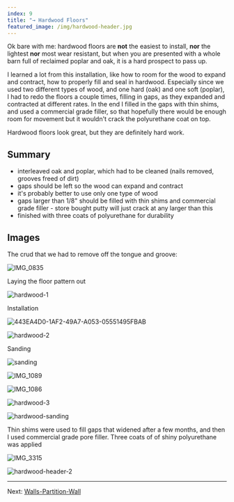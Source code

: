 ```yaml
---
index: 9
title: "→ Hardwood Floors"
featured_image: /img/hardwood-header.jpg
---
```


Ok bare with me: hardwood floors are **not** the easiest to install, **nor** the lightest **nor** most wear resistant, but when you are presented with a whole barn full of reclaimed poplar and oak, it is a hard prospect to pass up. 

I learned a lot from this installation, like how to room for the wood to expand and contract, how to properly fill and seal in hardwood. Especially since we used two different types of wood, and one hard (oak) and one soft (poplar), I had to redo the floors a couple times, filling in gaps, as they expanded and contracted at different rates. In the end I filled in the gaps with thin shims, and used a commercial grade filler, so that hopefully there would be enough room for movement but it wouldn't crack the polyurethane coat on top. 

Hardwood floors look great, but they are definitely hard work. 

## Summary
- interleaved oak and poplar, which had to be cleaned (nails removed, grooves freed of dirt)
- gaps should be left so the wood can expand and contract
- it's probably better to use only one type of wood
- gaps larger than 1/8" should be filled with thin shims and commercial grade filler - store bought putty will just crack at any larger than this
- finished with three coats of polyurethane for durability

## Images

The crud that we had to remove off the tongue and groove: 

![IMG_0835](img/IMG_0835.jpg)

Laying the floor pattern out


![hardwood-1](img/hardwood-1.jpg)

Installation

![443EA4D0-1AF2-49A7-A053-05551495FBAB](img/443EA4D0-1AF2-49A7-A053-05551495FBAB.jpg)

![hardwood-2](img/hardwood-2.jpeg)


Sanding

![sanding](img/sanding.gif)


![IMG_1089](img/IMG_1089.jpg)

![IMG_1086](img/IMG_1086.jpg)


![hardwood-3](img/hardwood-3.jpg)

![hardwood-sanding](img/hardwood-sanding.jpg)

Thin shims were used to fill gaps that widened after a few months, and then I used commercial grade pore filler. Three coats of of shiny polyurethane was applied

![IMG_3315](img/IMG_3315.jpg)

![hardwood-header-2](img/hardwood-header-2.jpg)

---

Next:  [Walls-Partition-Wall](Walls-Partition-Wall)